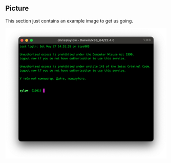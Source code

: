 
## Picture

This section just contains an example image to get us going.

![](img/Terminal-Example.png)